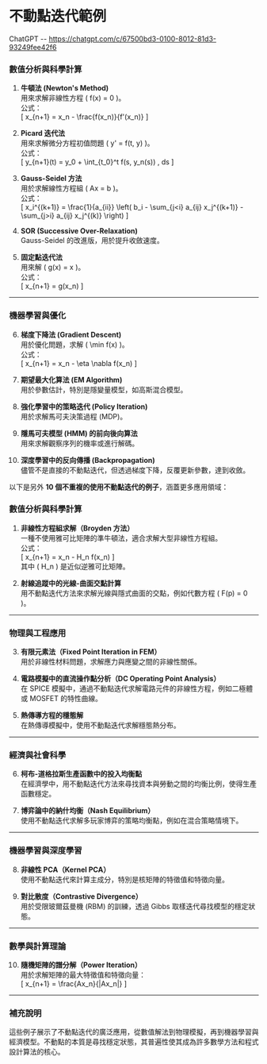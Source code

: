 # 不動點迭代範例

ChatGPT -- https://chatgpt.com/c/67500bd3-0100-8012-81d3-93249fee42f6

### **數值分析與科學計算**
1. **牛頓法 (Newton's Method)**  
   用來求解非線性方程 \( f(x) = 0 \)。  
   公式：  
   \[
   x_{n+1} = x_n - \frac{f(x_n)}{f'(x_n)}
   \]

2. **Picard 迭代法**  
   用來求解微分方程初值問題 \( y' = f(t, y) \)。  
   公式：  
   \[
   y_{n+1}(t) = y_0 + \int_{t_0}^t f(s, y_n(s)) \, ds
   \]

3. **Gauss-Seidel 方法**  
   用於求解線性方程組 \( Ax = b \)。  
   公式：  
   \[
   x_i^{(k+1)} = \frac{1}{a_{ii}} \left( b_i - \sum_{j<i} a_{ij} x_j^{(k+1)} - \sum_{j>i} a_{ij} x_j^{(k)} \right)
   \]

4. **SOR (Successive Over-Relaxation)**  
   Gauss-Seidel 的改進版，用於提升收斂速度。

5. **固定點迭代法**  
   用來解 \( g(x) = x \)。  
   公式：  
   \[
   x_{n+1} = g(x_n)
   \]

---

### **機器學習與優化**
6. **梯度下降法 (Gradient Descent)**  
   用於優化問題，求解 \( \min f(x) \)。  
   公式：  
   \[
   x_{n+1} = x_n - \eta \nabla f(x_n)
   \]

7. **期望最大化算法 (EM Algorithm)**  
   用於參數估計，特別是隱變量模型，如高斯混合模型。

8. **強化學習中的策略迭代 (Policy Iteration)**  
   用於求解馬可夫決策過程 (MDP)。

9. **隱馬可夫模型 (HMM) 的前向後向算法**  
   用來求解觀察序列的機率或進行解碼。

10. **深度學習中的反向傳播 (Backpropagation)**  
   儘管不是直接的不動點迭代，但透過梯度下降，反覆更新參數，達到收斂。

以下是另外 **10 個不重複的使用不動點迭代的例子**，涵蓋更多應用領域：


### **數值分析與科學計算**
1. **非線性方程組求解（Broyden 方法）**  
   一種不使用雅可比矩陣的準牛頓法，適合求解大型非線性方程組。  
   公式：  
   \[
   x_{n+1} = x_n - H_n f(x_n)
   \]  
   其中 \( H_n \) 是近似逆雅可比矩陣。

2. **射線追蹤中的光線-曲面交點計算**  
   用不動點迭代方法來求解光線與隱式曲面的交點，例如代數方程 \( F(p) = 0 \)。

---

### **物理與工程應用**
3. **有限元素法（Fixed Point Iteration in FEM）**  
   用於非線性材料問題，求解應力與應變之間的非線性關係。

4. **電路模擬中的直流操作點分析（DC Operating Point Analysis）**  
   在 SPICE 模擬中，通過不動點迭代求解電路元件的非線性方程，例如二極體或 MOSFET 的特性曲線。

5. **熱傳導方程的穩態解**  
   在熱傳導模擬中，使用不動點迭代求解穩態熱分布。

---

### **經濟與社會科學**
6. **柯布-道格拉斯生產函數中的投入均衡點**  
   在經濟學中，用不動點迭代方法來尋找資本與勞動之間的均衡比例，使得生產函數穩定。

7. **博弈論中的納什均衡（Nash Equilibrium）**  
   使用不動點迭代求解多玩家博弈的策略均衡點，例如在混合策略情境下。

---

### **機器學習與深度學習**
8. **非線性 PCA（Kernel PCA）**  
   使用不動點迭代來計算主成分，特別是核矩陣的特徵值和特徵向量。

9. **對比散度（Contrastive Divergence）**  
   用於受限玻爾茲曼機 (RBM) 的訓練，透過 Gibbs 取樣迭代尋找模型的穩定狀態。

---

### **數學與計算理論**
10. **隨機矩陣的譜分解（Power Iteration）**  
   用於求解矩陣的最大特徵值和特徵向量：  
   \[
   x_{n+1} = \frac{Ax_n}{\|Ax_n\|}
   \]

---

### **補充說明**
這些例子展示了不動點迭代的廣泛應用，從數值解法到物理模擬，再到機器學習與經濟模型。不動點的本質是尋找穩定狀態，其普遍性使其成為許多數學方法和程式設計算法的核心。

